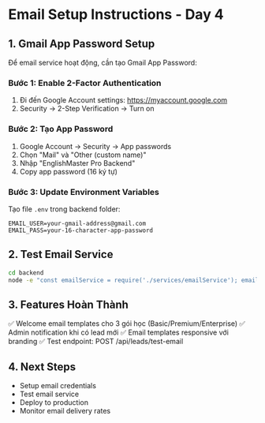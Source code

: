 # Email Setup Instructions - Day 4

## 1. Gmail App Password Setup

Để email service hoạt động, cần tạo Gmail App Password:

### Bước 1: Enable 2-Factor Authentication
1. Đi đến Google Account settings: https://myaccount.google.com
2. Security → 2-Step Verification → Turn on

### Bước 2: Tạo App Password  
1. Google Account → Security → App passwords
2. Chọn "Mail" và "Other (custom name)"
3. Nhập "EnglishMaster Pro Backend"
4. Copy app password (16 ký tự)

### Bước 3: Update Environment Variables

Tạo file `.env` trong backend folder:
```
EMAIL_USER=your-gmail-address@gmail.com
EMAIL_PASS=your-16-character-app-password
```

## 2. Test Email Service

```bash
cd backend
node -e "const emailService = require('./services/emailService'); emailService.testConnection();"
```

## 3. Features Hoàn Thành

✅ Welcome email templates cho 3 gói học (Basic/Premium/Enterprise)
✅ Admin notification khi có lead mới
✅ Email templates responsive với branding
✅ Test endpoint: POST /api/leads/test-email

## 4. Next Steps

- Setup email credentials
- Test email service
- Deploy to production
- Monitor email delivery rates
